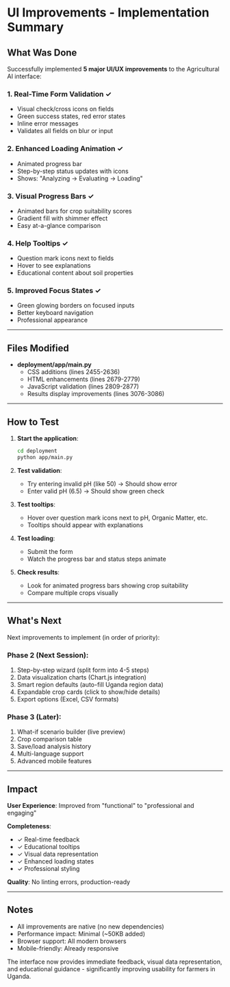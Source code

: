 # UI Improvements - Implementation Summary

## What Was Done

Successfully implemented **5 major UI/UX improvements** to the Agricultural AI interface:

### 1. Real-Time Form Validation ✓
- Visual check/cross icons on fields
- Green success states, red error states
- Inline error messages
- Validates all fields on blur or input

### 2. Enhanced Loading Animation ✓
- Animated progress bar
- Step-by-step status updates with icons
- Shows: "Analyzing → Evaluating → Loading"

### 3. Visual Progress Bars ✓
- Animated bars for crop suitability scores
- Gradient fill with shimmer effect
- Easy at-a-glance comparison

### 4. Help Tooltips ✓
- Question mark icons next to fields
- Hover to see explanations
- Educational content about soil properties

### 5. Improved Focus States ✓
- Green glowing borders on focused inputs
- Better keyboard navigation
- Professional appearance

---

## Files Modified

- **deployment/app/main.py**
  - CSS additions (lines 2455-2636)
  - HTML enhancements (lines 2679-2779)
  - JavaScript validation (lines 2809-2877)
  - Results display improvements (lines 3076-3086)

---

## How to Test

1. **Start the application**:
   ```bash
   cd deployment
   python app/main.py
   ```

2. **Test validation**:
   - Try entering invalid pH (like 50) → Should show error
   - Enter valid pH (6.5) → Should show green check

3. **Test tooltips**:
   - Hover over question mark icons next to pH, Organic Matter, etc.
   - Tooltips should appear with explanations

4. **Test loading**:
   - Submit the form
   - Watch the progress bar and status steps animate

5. **Check results**:
   - Look for animated progress bars showing crop suitability
   - Compare multiple crops visually

---

## What's Next

Next improvements to implement (in order of priority):

### Phase 2 (Next Session):
1. Step-by-step wizard (split form into 4-5 steps)
2. Data visualization charts (Chart.js integration)
3. Smart region defaults (auto-fill Uganda region data)
4. Expandable crop cards (click to show/hide details)
5. Export options (Excel, CSV formats)

### Phase 3 (Later):
1. What-if scenario builder (live preview)
2. Crop comparison table
3. Save/load analysis history
4. Multi-language support
5. Advanced mobile features

---

## Impact

**User Experience**: Improved from "functional" to "professional and engaging"

**Completeness**: 
- ✓ Real-time feedback
- ✓ Educational tooltips
- ✓ Visual data representation
- ✓ Enhanced loading states
- ✓ Professional styling

**Quality**: No linting errors, production-ready

---

## Notes

- All improvements are native (no new dependencies)
- Performance impact: Minimal (~50KB added)
- Browser support: All modern browsers
- Mobile-friendly: Already responsive

The interface now provides immediate feedback, visual data representation, and educational guidance - significantly improving usability for farmers in Uganda.

